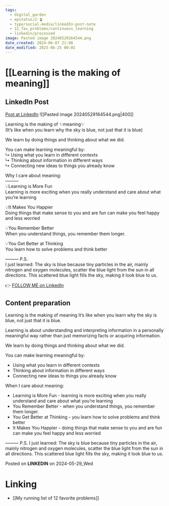 ```yaml
---
tags:
  - digital_garden
  - epstatus/2-🪴
  - type/social-media/linkedIn-post-note
  - 12_fav_problems/continuous_learning
  - linkedin/processed
image: Pasted image 20240529164544.png
date_created: 2024-06-07 21:08
date_modified: 2025-06-25 00:01
---
```

# [[Learning is the making of meaning]]

## LinkedIn Post

[Post at LinkedIn](https://www.linkedin.com/posts/sebastiankamilli_learning-is-the-making-of-meaning-its-activity-7201477422129573888-Rj6Q?utm_source=share&utm_medium=member_desktop)
![[Pasted image 20240529164544.png|400]]  

Learning is the making of ✨meaning✨  
(It’s like when you learn why the sky is blue, not just that it is blue)  
  
We learn by doing things and thinking about what we did.  
  
You can make learning meaningful by:  
↳ Using what you learn in different contexts  
↳ Thinking about information in different ways  
↳ Connecting new ideas to things you already know  
  
Why I care about meaning:  
———  
💡Learning is More Fun  
Learning is more exciting when you really understand and care about what you’re learning  
  
💡It Makes You Happier  
Doing things that make sense to you and are fun can make you feel happy and less worried  
  
💡You Remember Better  
When you understand things, you remember them longer.  
  
💡You Get Better at Thinking  
You learn how to solve problems and think better  
  
——— P.S.  
I just learned: The sky is blue because tiny particles in the air, mainly nitrogen and oxygen molecules, scatter the blue light from the sun in all directions. This scattered blue light fills the sky, making it look blue to us.

👉 [FOLLOW ME on LinkedIn](https://www.linkedin.com/comm/mynetwork/discovery-see-all?usecase=PEOPLE_FOLLOWS&followMember=sebastiankamilli)

## Content preparation

Learning is the making of meaning
It’s like when you learn why the sky is blue, not just that it is blue.

Learning is about understanding and interpreting information in a personally meaningful way rather than just memorizing facts or acquiring information.

We learn by doing things and thinking about what we did.

You can make learning meaningful by:
+ Using what you learn in different contexts
+ Thinking about information in different ways
+ Connecting new ideas to things you already know

When I care about meaning:
+ Learning is More Fun - learning is more exciting when you really understand and care about what you’re learning
+ You Remember Better - when you understand things, you remember them longer.
+ You Get Better at Thinking - you learn how to solve problems and think better
+ It Makes You Happier - doing things that make sense to you and are fun can make you feel happy and less worried

——— P.S.
I just learned: The sky is blue because tiny particles in the air, mainly nitrogen and oxygen molecules, scatter the blue light from the sun in all directions. This scattered blue light fills the sky, making it look blue to us.

Posted on **LINKEDIN** on 2024-05-29_Wed

# Linking

+ [[My running list of 12 favorite problems]]
